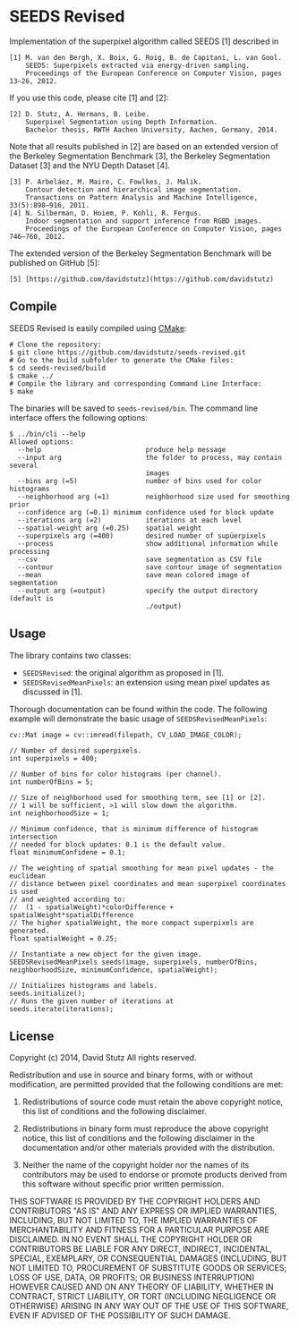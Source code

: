 # SEEDS Revised

Implementation of the superpixel algorithm called SEEDS [1] described in

    [1] M. van den Bergh, X. Boix, G. Roig, B. de Capitani, L. van Gool.
        SEEDS: Superpixels extracted via energy-driven sampling.
        Proceedings of the European Conference on Computer Vision, pages 13–26, 2012.

If you use this code, please cite [1] and [2]:

    [2] D. Stutz, A. Hermans, B. Leibe.
        Superpixel Segmentation using Depth Information.
        Bachelor thesis, RWTH Aachen University, Aachen, Germany, 2014.

Note that all results published in [2] are based on an extended version of the Berkeley Segmentation Benchmark [3], the Berkeley Segmentation Dataset [3] and the NYU Depth Dataset [4].

    [3] P. Arbeláez, M. Maire, C. Fowlkes, J. Malik.
        Contour detection and hierarchical image segmentation.
        Transactions on Pattern Analysis and Machine Intelligence, 33(5):898–916, 2011.
    [4] N. Silberman, D. Hoiem, P. Kohli, R. Fergus.
        Indoor segmentation and support inference from RGBD images.
        Proceedings of the European Conference on Computer Vision, pages 746–760, 2012.

The extended version of the Berkeley Segmentation Benchmark will be published on GitHub [5]:

    [5] [https://github.com/davidstutz](https://github.com/davidstutz)

## Compile

SEEDS Revised is easily compiled using [CMake](http://www.cmake.org/):

    # Clone the repository:
    $ git clone https://github.com/davidstutz/seeds-revised.git
    # Go to the build subfolder to generate the CMake files:
    $ cd seeds-revised/build
    $ cmake ../
    # Compile the library and corresponding Command Line Interface:
    $ make

The binaries will be saved to `seeds-revised/bin`. The command line interface offers the following options:

    $ ../bin/cli --help
    Allowed options:
      --help                          produce help message
      --input arg                     the folder to process, may contain several 
                                      images
      --bins arg (=5)                 number of bins used for color histograms
      --neighborhood arg (=1)         neighborhood size used for smoothing prior
      --confidence arg (=0.1) minimum confidence used for block update
      --iterations arg (=2)           iterations at each level
      --spatial-weight arg (=0.25)    spatial weight
      --superpixels arg (=400)        desired number of supüerpixels
      --process                       show additional information while processing
      --csv                           save segmentation as CSV file
      --contour                       save contour image of segmentation
      --mean                          save mean colored image of segmentation
      --output arg (=output)          specify the output directory (default is
                                      ./output)

## Usage

The library contains two classes:

* `SEEDSRevised`: the original algorithm as proposed in [1].
* `SEEDSRevisedMeanPixels`: an extension using mean pixel updates as discussed in [1].

Thorough documentation can be found within the code. The following example will demonstrate the basic usage of `SEEDSRevisedMeanPixels`:

    cv::Mat image = cv::imread(filepath, CV_LOAD_IMAGE_COLOR);
    
    // Number of desired superpixels.
    int superpixels = 400;
    
    // Number of bins for color histograms (per channel).
    int numberOfBins = 5;
    
    // Size of neighborhood used for smoothing term, see [1] or [2].
    // 1 will be sufficient, >1 will slow down the algorithm.
    int neighborhoodSize = 1;
    
    // Minimum confidence, that is minimum difference of histogram intersection
    // needed for block updates: 0.1 is the default value.
    float minimumConfidene = 0.1;
    
    // The weighting of spatial smoothing for mean pixel updates - the euclidean
    // distance between pixel coordinates and mean superpixel coordinates is used
    // and weighted according to:
    //  (1 - spatialWeight)*colorDifference + spatialWeight*spatialDifference
    // The higher spatialWeight, the more compact superpixels are generated.
    float spatialWeight = 0.25;
    
    // Instantiate a new object for the given image.
    SEEDSRevisedMeanPixels seeds(image, superpixels, numberOfBins, neighborhoodSize, minimumConfidence, spatialWeight);
    
    // Initializes histograms and labels.
    seeds.initialize();
    // Runs the given number of iterations at
    seeds.iterate(iterations);

## License

Copyright (c) 2014, David Stutz
All rights reserved.

Redistribution and use in source and binary forms, with or without modification, are permitted provided that the following conditions are met:

1. Redistributions of source code must retain the above copyright notice, this list of conditions and the following disclaimer.

2. Redistributions in binary form must reproduce the above copyright notice, this list of conditions and the following disclaimer in the documentation and/or other materials provided with the distribution.

3. Neither the name of the copyright holder nor the names of its contributors may be used to endorse or promote products derived from this software without specific prior written permission.

THIS SOFTWARE IS PROVIDED BY THE COPYRIGHT HOLDERS AND CONTRIBUTORS "AS IS" AND ANY EXPRESS OR IMPLIED WARRANTIES, INCLUDING, BUT NOT LIMITED TO, THE IMPLIED WARRANTIES OF MERCHANTABILITY AND FITNESS FOR A PARTICULAR PURPOSE ARE DISCLAIMED. IN NO EVENT SHALL THE COPYRIGHT HOLDER OR CONTRIBUTORS BE LIABLE FOR ANY DIRECT, INDIRECT, INCIDENTAL, SPECIAL, EXEMPLARY, OR CONSEQUENTIAL DAMAGES (INCLUDING, BUT NOT LIMITED TO, PROCUREMENT OF SUBSTITUTE GOODS OR SERVICES; LOSS OF USE, DATA, OR PROFITS; OR BUSINESS INTERRUPTION) HOWEVER CAUSED AND ON ANY THEORY OF LIABILITY, WHETHER IN CONTRACT, STRICT LIABILITY, OR TORT (INCLUDING NEGLIGENCE OR OTHERWISE) ARISING IN ANY WAY OUT OF THE USE OF THIS SOFTWARE, EVEN IF ADVISED OF THE POSSIBILITY OF SUCH DAMAGE.
